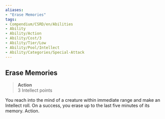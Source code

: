 ```yaml
---
aliases:
- "Erase Memories"
tags:
- Compendium/CSRD/en/Abilities
- Ability
- Ability/Action
- Ability/Cost/3
- Ability/Tier/Low
- Ability/Pool/Intellect
- Ability/Categories/Special-Attack
---
```


  
## Erase Memories  
>**Action**  
>3 Intellect points
  
You reach into the mind of a creature within immediate range and make an Intellect roll. On a success, you erase up to the last five minutes of its memory. Action.